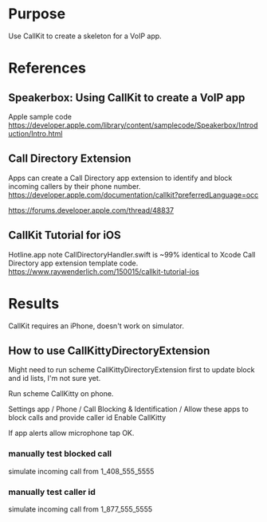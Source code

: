 # Purpose
Use CallKit to create a skeleton for a VoIP app.

# References

## Speakerbox: Using CallKit to create a VoIP app
Apple sample code
https://developer.apple.com/library/content/samplecode/Speakerbox/Introduction/Intro.html

## Call Directory Extension
Apps can create a Call Directory app extension to identify and block incoming callers by their phone number.  
https://developer.apple.com/documentation/callkit?preferredLanguage=occ

https://forums.developer.apple.com/thread/48837

## CallKit Tutorial for iOS
Hotline.app
note CallDirectoryHandler.swift is ~99% identical to Xcode Call Directory app extension template code.
https://www.raywenderlich.com/150015/callkit-tutorial-ios

# Results
CallKit requires an iPhone, doesn't work on simulator.

## How to use CallKittyDirectoryExtension
Might need to run scheme CallKittyDirectoryExtension first to update block and id lists, I'm not sure yet.

Run scheme CallKitty on phone.

Settings app / Phone / Call Blocking & Identification / Allow these apps to block calls and provide caller id
Enable CallKitty

If app alerts allow microphone tap OK.

### manually test blocked call
simulate incoming call from 1_408_555_5555

### manually test caller id
simulate incoming call from 1_877_555_5555
